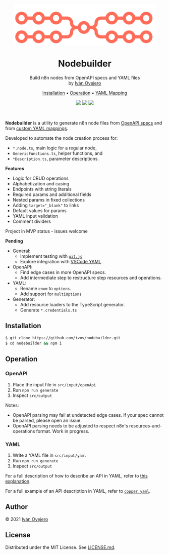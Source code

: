 <p align="center">
  <img src="docs/logo.png" width="450" alt="Nodemaker" />
</p>

<p align="center">
  <h1 align="center">Nodebuilder</h1>
</p>

<p align="center">
  Build n8n nodes from OpenAPI specs and YAML files<br />
  by <a href="https://github.com/ivov">Iván Ovejero</a>
</p>

<p align="center">
  <a href="#installation">Installation</a> •
  <a href="#operation">Operation</a> •
  <a href="/docs/yaml-mapping.md">YAML Mapping</a>
</p>

<p align="center">
  <img src="https://img.shields.io/badge/stage-MVP-blue">
  <a href="https://github.com/n8n-io"><img src="https://img.shields.io/badge/org-n8n-ff6d5a"></a>
  <img src="https://img.shields.io/badge/license-MIT-brightgreen">
</p>

<br/>

**Nodebuilder** is a utility to generate n8n node files from [OpenAPI specs](https://github.com/OAI/OpenAPI-Specification) and from [custom YAML mappings](#yaml).

Developed to automate the node creation process for:
- `*.node.ts`, main logic for a regular node,
- `GenericFunctions.ts`, helper functions, and
- `*Description.ts`, parameter descriptions.

<!-- <p align="center">
  <img src="docs/screenshot.png">
</p> -->

**Features**
- Logic for CRUD operations
- Alphabetization and casing
- Endpoints with string literals
- Required params and additional fields
- Nested params in fixed collections
- Adding `target="_blank"` to links
- Default values for params
- YAML input validation
- Comment dividers

Project in MVP status - issues welcome

**Pending**

- General:
  - Implement testing with [`git.js`](https://github.com/steveukx/git-js)
  - Explore integration with [VSCode YAML](https://github.com/redhat-developer/vscode-yaml)
- OpenAPI:
  - Find edge cases in more OpenAPI specs.
  - Add intermediate step to restructure step resources and operations.
- YAML:
  - Rename `enum` to `options`.
  - Add support for `multiOptions`
- Generator:
  - Add resource loaders to the TypeScript generator.
  - Generate `*.credentials.ts`

## Installation

```sh
$ git clone https://github.com/ivov/nodebuilder.git
$ cd nodebuilder && npm i
```

## Operation

### OpenAPI

1. Place the input file in `src/input/openApi`
2. Run `npm run generate`
3. Inspect `src/output`

Notes:
- OpenAPI parsing may fail at undetected edge cases. If your spec cannot be parsed, please open an issue.
- OpenAPI parsing needs to be adjusted to respect n8n's resources-and-operations format. Work in progress.

### YAML

1. Write a YAML file in `src/input/yaml`
2. Run `npm run generate`
3. Inspect `src/output`

For a full description of how to describe an API in YAML, refer to [this explanation](https://github.com/ivov/nodebuilder/blob/main/docs/yaml-mapping.md).

For a full example of an API description in YAML, refer to [`copper.yaml`](https://github.com/ivov/nodebuilder/blob/main/src/input/yaml/copper.yaml).

## Author

© 2021 [Iván Ovejero](https://github.com/ivov)

## License

Distributed under the MIT License. See [LICENSE.md](LICENSE.md).
